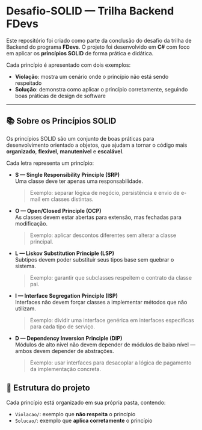 # Desafio-SOLID — Trilha Backend FDevs

Este repositório foi criado como parte da conclusão do desafio da trilha de Backend do programa **FDevs**. O projeto foi desenvolvido em **C#** com foco em aplicar os **princípios SOLID** de forma prática e didática.

Cada princípio é apresentado com dois exemplos:
- **Violação**: mostra um cenário onde o princípio não está sendo respeitado
- **Solução**: demonstra como aplicar o princípio corretamente, seguindo boas práticas de design de software

---

## 📚 Sobre os Princípios SOLID

Os princípios SOLID são um conjunto de boas práticas para desenvolvimento orientado a objetos, que ajudam a tornar o código mais **organizado**, **flexível**, **manutenível** e **escalável**.

Cada letra representa um princípio:

- **S — Single Responsibility Principle (SRP)**  
  Uma classe deve ter apenas uma responsabilidade.  
  > Exemplo: separar lógica de negócio, persistência e envio de e-mail em classes distintas.

- **O — Open/Closed Principle (OCP)**  
  As classes devem estar abertas para extensão, mas fechadas para modificação.  
  > Exemplo: aplicar descontos diferentes sem alterar a classe principal.

- **L — Liskov Substitution Principle (LSP)**  
  Subtipos devem poder substituir seus tipos base sem quebrar o sistema.  
  > Exemplo: garantir que subclasses respeitem o contrato da classe pai.

- **I — Interface Segregation Principle (ISP)**  
  Interfaces não devem forçar classes a implementar métodos que não utilizam.  
  > Exemplo: dividir uma interface genérica em interfaces específicas para cada tipo de serviço.

- **D — Dependency Inversion Principle (DIP)**  
  Módulos de alto nível não devem depender de módulos de baixo nível — ambos devem depender de abstrações.  
  > Exemplo: usar interfaces para desacoplar a lógica de pagamento da implementação concreta.


## 📁 Estrutura do projeto

Cada princípio está organizado em sua própria pasta, contendo:

- `Violacao/`: exemplo que **não respeita** o princípio
- `Solucao/`: exemplo que **aplica corretamente** o princípio

